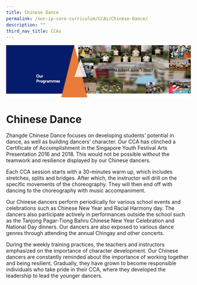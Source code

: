 ```yaml
---
title: Chinese Dance
permalink: /non-ip-core-curriculum/CCAs/Chinese-Dance/
description: ""
third_nav_title: CCAs
---
```

![](/images/OurProgrammes1.png)

Chinese Dance
=============

  
Zhangde Chinese Dance focuses on developing students’ potential in dance, as well as building dancers’ character. Our CCA has clinched a Certificate of Accomplishment in the Singapore Youth Festival Arts Presentation 2016 and 2018. This would not be possible without the teamwork and resilience displayed by our Chinese dancers.  

Each CCA session starts with a 30-minutes warm up, which includes stretches, splits and bridges. After which, the instructor will drill on the specific movements of the choreography. They will then end off with dancing to the choreography with music accompaniment.

Our Chinese dancers perform periodically for various school events and celebrations such as Chinese New Year and Racial Harmony day. The dancers also participate actively in performances outside the school such as the Tanjong Pagar-Tiong Bahru Chinese New Year Celebration and National Day dinners. Our dancers are also exposed to various dance genres through attending the annual Chingay and other concerts.

During the weekly training practices, the teachers and instructors emphasized on the importance of character development. Our Chinese dancers are constantly reminded about the importance of working together and being resilient. Gradually, they have grown to become responsible individuals who take pride in their CCA, where they developed the leadership to lead the younger dancers.